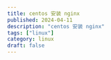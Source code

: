 ```yaml
---
title: centos 安装 nginx
published: 2024-04-11
description: "centos 安装 nginx"
tags: ["linux"]
category: linux
draft: false
---
```


### 